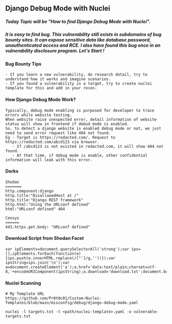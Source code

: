 ## Django Debug Mode with Nuclei

##### Today Topic will be "How to find Django Debug Mode with Nuclei". 
##### It is easy to find bug. This vulnerability still exists in subdomains of bug bounty sites. It can expose sensitive data like database password, unauthenticated access and RCE. I also have found this bug once in an vulnerability disclosure program. Let's Start !

#### Bug Bounty Tips
```
- If you learn a new vulnerability, do research detail, try to understand how it works and imagine scenarios.
- If you found a vulnerability in a target, try to create nuclei template for this and add in your recon. 
```

#### How Django Debug Mode Work?
```
Typically, debug mode enabling is purposed for developer to trace errors while website testing.
When website raise unexpected error, detail information of website status will show in frontend if debud mode is enabled.
So, to detect a django website is enabled debug mode or not, we just need to send error request like 404 not found.
Eg - Target is https://redacted.com/. Request to https://redacted.com/abcd123 via browser.
   - If /abcd123 is not existed in redacted.com, it will show 404 not found.
   - At that time, if debug mode is enable, other confidential information will leak with this error. 
```

#### Dorks
```
Shodan
=======
http.component:django
http.title:"DisallowedHost at /"
http.title:"Django REST framework"
http.html:"Using the URLconf defined"
html:"URLconf defined" 404

Censys
======
443.https.get.body: "URLconf defined"
```
#### Download Script from Shodan Facet
```
var ipElements=document.querySelectorAll('strong');var ips=[];ipElements.forEach(function(e){ips.push(e.innerHTML.replace(/["']/g,''))});var ipsString=ips.join('\n');var a=document.createElement('a');a.href='data:text/plain;charset=utf-8,'+encodeURIComponent(ipsString);a.download='download.txt';document.body.appendChild(a);a.click();
```
#### Nuclei Scanning
```
# My Template URL
https://github.com/Pr0t0c01/Custom-Nuclei-Templates/blob/main/misconfig/debug/django-debug-mode.yaml

nuclei -l targets.txt -t <path/nuclei-template>.yaml -o vulnerable-targets.txt
```
